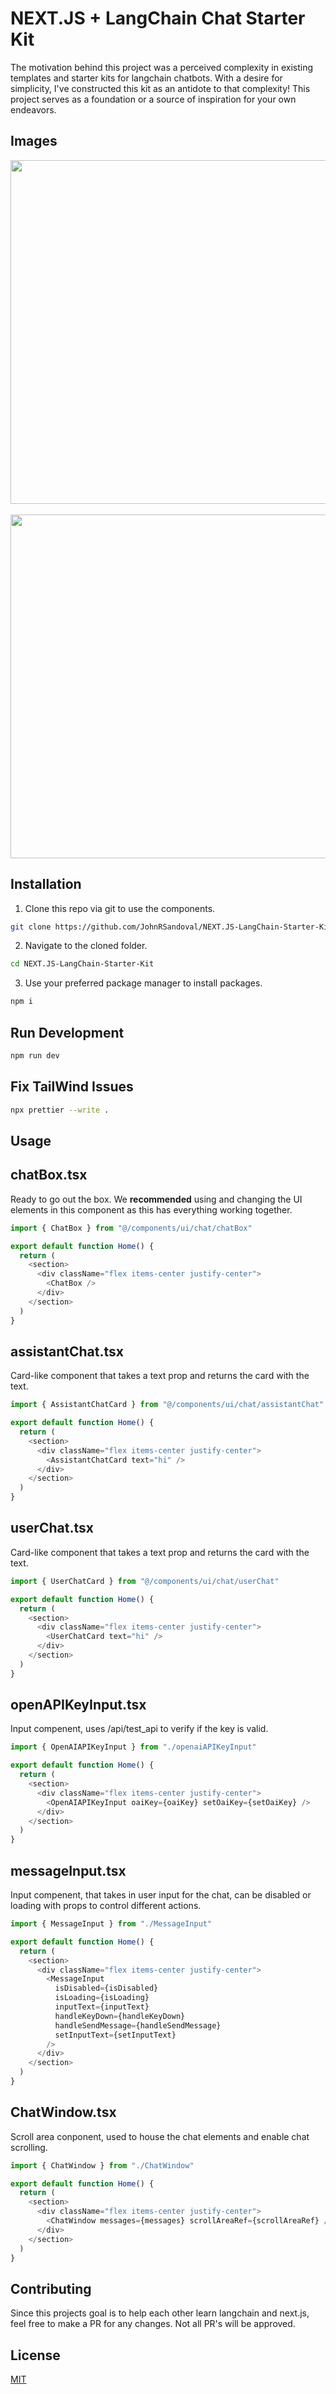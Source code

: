 # NEXT.JS + LangChain Chat Starter Kit

The motivation behind this project was a perceived complexity in existing templates and starter kits for langchain chatbots. With a desire for simplicity, I've constructed this kit as an antidote to that complexity! This project serves as a foundation or a source of inspiration for your own endeavors.

## Images

<center>
<img src="https://i.imgur.com/5RHXcQj.jpg" width='550px'>
<br></br>
<img src="https://i.imgur.com/B0sJyiG.jpg" width='550px'>
</center>

## Installation

1. Clone this repo via git to use the components.

```bash
git clone https://github.com/JohnRSandoval/NEXT.JS-LangChain-Starter-Kit.git
```

2. Navigate to the cloned folder.

```bash
cd NEXT.JS-LangChain-Starter-Kit
```

3. Use your preferred package manager to install packages.

```bash
npm i
```

## Run Development

```bash
npm run dev
```

## Fix TailWind Issues

```bash
npx prettier --write .
```

## Usage

## chatBox.tsx

Ready to go out the box. We **recommended** using and changing the UI elements in this component as this has everything working together.

```typescript
import { ChatBox } from "@/components/ui/chat/chatBox"

export default function Home() {
  return (
    <section>
      <div className="flex items-center justify-center">
        <ChatBox />
      </div>
    </section>
  )
}
```

## assistantChat.tsx

Card-like component that takes a text prop and returns the card with the text.

```typescript
import { AssistantChatCard } from "@/components/ui/chat/assistantChat"

export default function Home() {
  return (
    <section>
      <div className="flex items-center justify-center">
        <AssistantChatCard text="hi" />
      </div>
    </section>
  )
}
```

## userChat.tsx

Card-like component that takes a text prop and returns the card with the text.

```typescript
import { UserChatCard } from "@/components/ui/chat/userChat"

export default function Home() {
  return (
    <section>
      <div className="flex items-center justify-center">
        <UserChatCard text="hi" />
      </div>
    </section>
  )
}
```

## openAPIKeyInput.tsx

Input compenent, uses /api/test_api to verify if the key is valid.

```typescript
import { OpenAIAPIKeyInput } from "./openaiAPIKeyInput"

export default function Home() {
  return (
    <section>
      <div className="flex items-center justify-center">
        <OpenAIAPIKeyInput oaiKey={oaiKey} setOaiKey={setOaiKey} />
      </div>
    </section>
  )
}
```

## messageInput.tsx

Input compenent, that takes in user input for the chat, can be disabled or loading with props to control different actions.

```typescript
import { MessageInput } from "./MessageInput"

export default function Home() {
  return (
    <section>
      <div className="flex items-center justify-center">
        <MessageInput
          isDisabled={isDisabled}
          isLoading={isLoading}
          inputText={inputText}
          handleKeyDown={handleKeyDown}
          handleSendMessage={handleSendMessage}
          setInputText={setInputText}
        />
      </div>
    </section>
  )
}
```

## ChatWindow.tsx

Scroll area conponent, used to house the chat elements and enable chat scrolling.

```typescript
import { ChatWindow } from "./ChatWindow"

export default function Home() {
  return (
    <section>
      <div className="flex items-center justify-center">
        <ChatWindow messages={messages} scrollAreaRef={scrollAreaRef} />
      </div>
    </section>
  )
}
```

## Contributing

Since this projects goal is to help each other learn langchain and next.js, feel free to make a PR for any changes. Not all PR's will be approved.

## License

[MIT](https://choosealicense.com/licenses/mit/)
